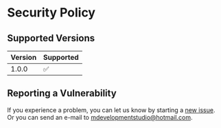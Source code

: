 # Security Policy

## Supported Versions



| Version | Supported          |
| ------- | ------------------ |
| 1.0.0   | ✅ |

## Reporting a Vulnerability

If you experience a problem, you can let us know by starting a [new issue](https://github.com/labcord/Ruvia/issues/new). Or you can send an e-mail to mdevelopmentstudio@hotmail.com.
